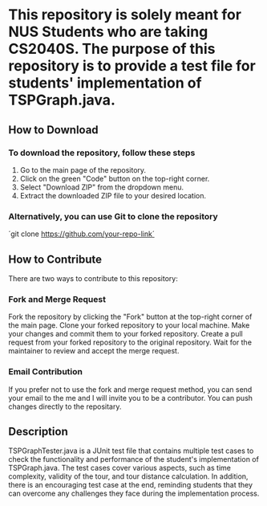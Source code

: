 # This repository is solely meant for NUS Students who are taking CS2040S. The purpose of this repository is to provide a test file for students' implementation of TSPGraph.java.

## How to Download

### To download the repository, follow these steps

1. Go to the main page of the repository.
2. Click on the green "Code" button on the top-right corner.
3. Select "Download ZIP" from the dropdown menu.
4. Extract the downloaded ZIP file to your desired location.

### Alternatively, you can use Git to clone the repository

´git clone https://github.com/your-repo-link´

## How to Contribute

There are two ways to contribute to this repository:

### Fork and Merge Request

Fork the repository by clicking the "Fork" button at the top-right corner of the main page.
Clone your forked repository to your local machine.
Make your changes and commit them to your forked repository.
Create a pull request from your forked repository to the original repository.
Wait for the maintainer to review and accept the merge request.

### Email Contribution

If you prefer not to use the fork and merge request method, you can send your email to the me and I will invite you to be a contributor. You can push changes directly to the repositary.

## Description

TSPGraphTester.java is a JUnit test file that contains multiple test cases to check the functionality and performance of the student's implementation of TSPGraph.java. The test cases cover various aspects, such as time complexity, validity of the tour, and tour distance calculation. In addition, there is an encouraging test case at the end, reminding students that they can overcome any challenges they face during the implementation process.
